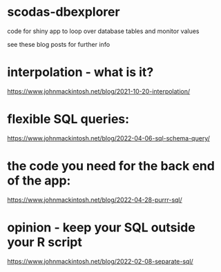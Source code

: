 # scodas-dbexplorer
code for shiny app to loop over database tables and monitor values


see these blog posts for further info

# interpolation - what is it?
https://www.johnmackintosh.net/blog/2021-10-20-interpolation/  

# flexible SQL queries:
https://www.johnmackintosh.net/blog/2022-04-06-sql-schema-query/  

# the code you need for the back end of the app:
https://www.johnmackintosh.net/blog/2022-04-28-purrr-sql/  


# opinion - keep your SQL outside your R script
https://www.johnmackintosh.net/blog/2022-02-08-separate-sql/  




